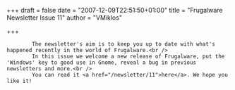 
+++
draft = false
date = "2007-12-09T22:51:50+01:00"
title = "Frugalware Newsletter Issue 11"
author = "VMiklos"

+++

            The newsletter's aim is to keep you up to date with what's happened recently in the world of Frugalware.<br />
            In this issue we welcome a new release of Frugalware, put the 'Windows' key to good use in Gnome, reveal a bug in previous newsletters and more.<br />
            You can read it <a href="/newsletter/11">here</a>. We hope you like it!
            
        